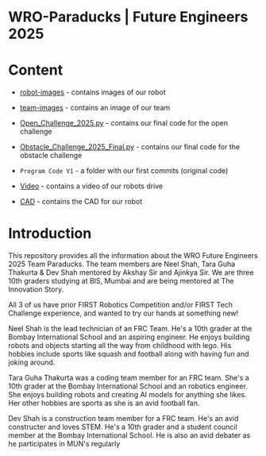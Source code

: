 # WRO-Paraducks | Future Engineers 2025


# Content


- [robot-images](Documentation/Image/robot-images) - contains images of our robot

- [team-images](Documentation/Image/team-images) - contains an image of our team

- [Open_Challenge_2025.py](FinalCode/Open_Challenge_2025.py) - contains our final code for the open challenge

- [Obstacle_Challenge_2025_Final.py](FinalCode/Obstacle_Challenge_2025_Final.py) - contains our final code for the obstacle challenge

- `Program Code V1` - a folder with our first commits (original code)

- [Video](Documentation/Video) - contains a video of our robots drive

- [CAD](CAD) - contains the CAD for our robot


# Introduction


This repository provides all the information about the WRO Future Engineers 2025 Team Paraducks. The team members are Neel Shah, Tara Guha Thakurta & Dev Shah mentored by Akshay Sir and Ajinkya Sir. We are three 10th graders studying at BIS, Mumbai and are being mentored at The Innovation Story.

All 3 of us have prior FIRST Robotics Competition and/or FIRST Tech Challenge experience, and wanted to try our hands at something new!

Neel Shah is the lead technician of an FRC Team. He's a 10th grader at the Bombay International School and an aspiring engineer. He enjoys building robots and objects starting all the way from childhood with lego. His hobbies include sports like squash and football along with having fun and joking around.

Tara Guha Thakurta was a coding team member for an FRC team. She's a 10th grader at the Bombay International School and an robotics engineer. She enjoys building robots and creating AI models for anything she likes. Her other hobbies are sports as she is an avid football fan. 

Dev Shah is a construction team member for a FRC team. He's an avid constructer and loves STEM. He's a 10th grader and a student council member at the Bombay International School. He is also an avid debater as he participates in MUN's regularly

